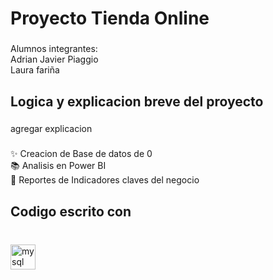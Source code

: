 <h1 align="left">Proyecto Tienda Online</h1>

###

<p align="left">Alumnos integrantes: <br>Adrian Javier Piaggio<br>Laura fariña</p>

###

<h2 align="left">Logica y explicacion breve del proyecto</h2>

###

<p align="left">agregar explicacion</p>

###

<p align="left"></p>

###

<p align="left">✨ Creacion de Base de datos de 0<br>📚 Analisis en Power BI<br>🎯 Reportes de Indicadores claves del negocio</p>

###

<h2 align="left">Codigo escrito con</h2>

###

<br clear="both">

<div align="left">
  <img src="https://cdn.jsdelivr.net/gh/devicons/devicon/icons/mysql/mysql-original.svg" height="40" alt="mysql logo"  />
</div>

###
